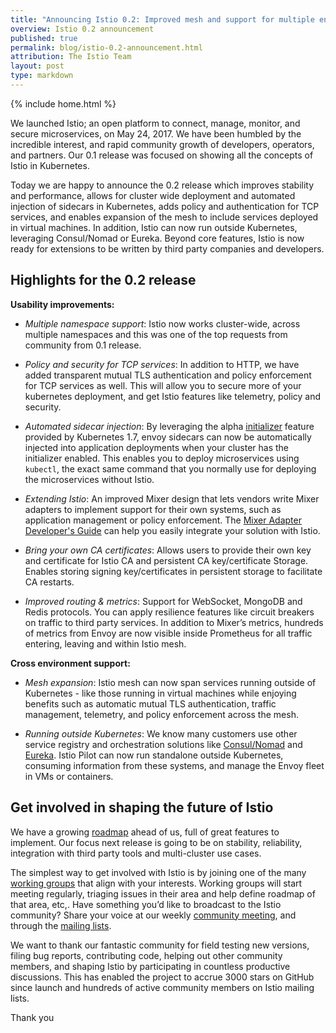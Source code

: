 ```yaml
---
title: "Announcing Istio 0.2: Improved mesh and support for multiple environments"
overview: Istio 0.2 announcement
published: true
permalink: blog/istio-0.2-announcement.html
attribution: The Istio Team
layout: post
type: markdown
---
```

{% include home.html %}

We launched Istio; an open platform to connect, manage, monitor, and secure microservices, on May 24, 2017. We have been humbled by the incredible interest, and rapid community growth of developers, operators, and partners. Our 0.1 release was focused on showing all the concepts of Istio in Kubernetes.

Today we are happy to announce the 0.2 release which improves stability and performance, allows for cluster wide deployment and automated injection of sidecars in Kubernetes, adds policy and authentication for TCP services, and enables expansion of the mesh to include services deployed in virtual machines. In addition, Istio can now run outside Kubernetes, leveraging Consul/Nomad or Eureka. Beyond core features, Istio is now ready for extensions to be written by third party companies and developers.

<!--end_excerpt-->

## Highlights for the 0.2 release

**Usability improvements:**

* _Multiple namespace support_: Istio now works cluster-wide, across multiple namespaces and this was one of the top requests from community from 0.1 release. 

* _Policy and security for TCP services_: In addition to HTTP, we have added transparent mutual TLS authentication and policy enforcement for TCP services as well. This will allow you to secure more of your kubernetes deployment, and get Istio features like telemetry, policy and security. 

* _Automated sidecar injection_: By leveraging the alpha [initializer](https://kubernetes.io/docs/admin/extensible-admission-controllers/#what-are-initializers) feature provided by Kubernetes 1.7, envoy sidecars can now be automatically injected into application deployments when your cluster has the initializer enabled.  This enables you to deploy microservices using `kubectl`, the exact same command that you normally use for deploying the microservices without Istio.

* _Extending Istio_: An improved Mixer design that lets vendors write Mixer adapters to implement support for their own systems, such as application 
management or policy enforcement. The
[Mixer Adapter Developer's Guide](https://github.com/istio/istio/blob/master/mixer/doc/adapters.md) can help
you easily integrate your solution with Istio. 

* _Bring your own CA certificates_: Allows users to provide their own key and certificate for Istio CA and persistent CA key/certificate Storage. Enables storing signing key/certificates in persistent storage to facilitate CA restarts.

* _Improved routing & metrics_: Support for WebSocket, MongoDB and Redis  protocols. You can apply resilience features like circuit breakers on traffic to third party services. In addition to Mixer’s metrics, hundreds of metrics from Envoy are now visible inside Prometheus for all traffic entering, leaving and within Istio mesh. 

**Cross environment support:**

* _Mesh expansion_: Istio mesh can now span services running outside of Kubernetes - like those running in virtual machines while enjoying benefits such as automatic mutual TLS authentication, traffic management, telemetry, and policy enforcement across the mesh. 

* _Running outside Kubernetes_: We know many customers use other service registry and orchestration solutions like [Consul/Nomad]({{home}}/docs/setup/consul/quick-start.html) and [Eureka]({{home}}/docs/setup/eureka/quick-start.html). Istio Pilot can now run standalone outside Kubernetes, consuming information from these systems, and manage the Envoy fleet in VMs or containers.


## Get involved in shaping the future of Istio 

We have a growing [roadmap]({{home}}/docs/reference/release-roadmap.html) ahead of us, full of great features to implement. Our focus next release is going to be on stability, reliability, integration with third party tools and multi-cluster use cases. 

The simplest way to get involved with Istio is by joining one of the many [working groups](https://github.com/istio/community/blob/master/WORKING-GROUPS.md)
that align with your interests. Working groups will start meeting regularly, triaging issues in their area and help define roadmap of that area, etc,. Have
something you’d like to broadcast to the Istio community? Share your voice at our weekly
[community meeting](https://docs.google.com/document/d/14ZCWMfEV9MPDYrjhKYMErVXHTZrSwJNMm1ztKo8efPw/), and through the
[mailing lists](https://github.com/istio/community/blob/master/WORKING-GROUPS.md).

We want to thank our fantastic community for field testing new versions, filing bug reports, contributing code, helping out other community members, and shaping Istio by participating in countless productive discussions. This has enabled the project to accrue 3000 stars on GitHub since launch and hundreds of active community members on Istio mailing lists. 


Thank you
